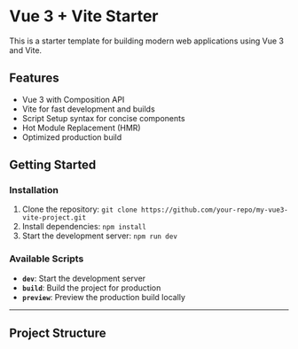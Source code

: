 # Vue 3 + Vite Starter

This is a starter template for building modern web applications using Vue 3 and Vite.

## Features

- Vue 3 with Composition API
- Vite for fast development and builds
- Script Setup syntax for concise components
- Hot Module Replacement (HMR)
- Optimized production build

## Getting Started

### Installation

1. Clone the repository: `git clone https://github.com/your-repo/my-vue3-vite-project.git`
2. Install dependencies: `npm install`
3. Start the development server: `npm run dev`

### Available Scripts

- **`dev`**: Start the development server
- **`build`**: Build the project for production
- **`preview`**: Preview the production build locally

---

## Project Structure
